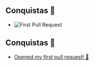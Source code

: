 ## Conquistas 🎉
- ![First Pull Request](https://img.shields.io/badge/achievement-first--pull--request-brightgreen)

## Conquistas 🎉
- [Opened my first pull request! 🚀](https://github.com/MTECHDevelopment/repo-name/pull/1)

